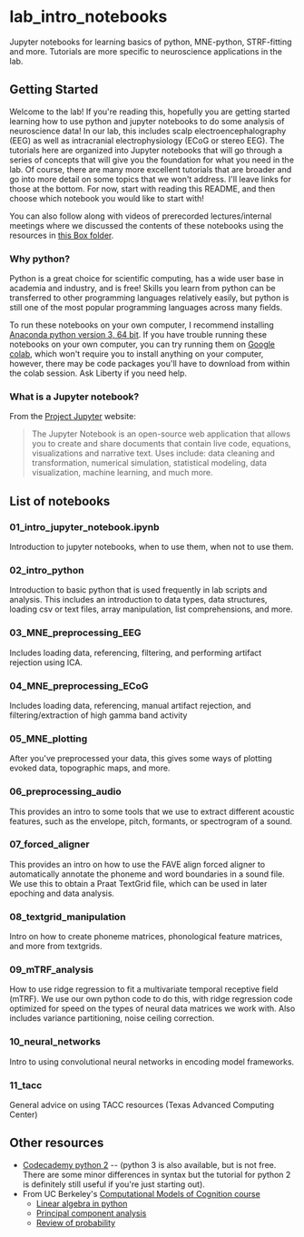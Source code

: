 # lab_intro_notebooks
Jupyter notebooks for learning basics of python, MNE-python, STRF-fitting and more. Tutorials are more specific to neuroscience applications in the lab.

## Getting Started
Welcome to the lab! If you're reading this, hopefully you are getting started learning how to use python and jupyter notebooks to do some analysis of neuroscience data! In our lab, this includes scalp electroencephalography (EEG) as well as intracranial electrophysiology (ECoG or stereo EEG). The tutorials here are organized into Jupyter notebooks that will go through a series of concepts that will give you the foundation for what you need in the lab. Of course, there are many more excellent tutorials that are broader and go into more detail on some topics that we won't address. I'll leave links for those at the bottom. For now, start with reading this README, and then choose which notebook you would like to start with!

You can also follow along with videos of prerecorded lectures/internal meetings where we discussed the contents of these notebooks using the resources in [this Box folder](https://utexas.box.com/s/fjeuwid7dlqbw6gjvozcdkpinskjwd2d).

### Why python?
Python is a great choice for scientific computing, has a wide user base in academia and industry, and is free! Skills you learn from python can be transferred to other programming languages relatively easily, but python is still one of the most popular programming languages across many fields.

To run these notebooks on your own computer, I recommend installing [Anaconda python version 3, 64 bit](https://www.anaconda.com/products/individual#Downloads). If you have trouble running these notebooks on your own computer, you can try running them on [Google colab](https://colab.research.google.com/), which won't require you to install anything on your computer, however, there may be code packages you'll have to download from within the colab session. Ask Liberty if you need help.

### What is a Jupyter notebook?
From the [Project Jupyter](https://jupyter.org) website: 
> The Jupyter Notebook is an open-source web application that allows you to create and share documents that contain live code, equations, visualizations and narrative text. Uses include: data cleaning and transformation, numerical simulation, statistical modeling, data visualization, machine learning, and much more.

## List of notebooks
### 01_intro_jupyter_notebook.ipynb
Introduction to jupyter notebooks, when to use them, when not to use them.

### 02_intro_python
Introduction to basic python that is used frequently in lab scripts and analysis. This includes an introduction to data types, data structures, loading csv or text files, array manipulation, list comprehensions, and more.

### 03_MNE_preprocessing_EEG
Includes loading data, referencing, filtering, and performing artifact rejection using ICA.

### 04_MNE_preprocessing_ECoG
Includes loading data, referencing, manual artifact rejection, and filtering/extraction of high gamma band activity

### 05_MNE_plotting
After you've preprocessed your data, this gives some ways of plotting evoked data, topographic maps, and more.

### 06_preprocessing_audio
This provides an intro to some tools that we use to extract different acoustic features, such as the envelope, pitch, formants, or spectrogram of a sound.

### 07_forced_aligner
This provides an intro on how to use the FAVE align forced aligner to automatically annotate the phoneme and word boundaries in a sound file. We use this to obtain a Praat TextGrid file, which can be used in later epoching and data analysis.

### 08_textgrid_manipulation
Intro on how to create phoneme matrices, phonological feature matrices, and more from textgrids.

### 09_mTRF_analysis
How to use ridge regression to fit a multivariate temporal receptive field (mTRF). We use our own python code to do this, with ridge regression code optimized for speed on the types of neural data matrices we work with. Also includes variance partitioning, noise ceiling correction.

### 10_neural_networks
Intro to using convolutional neural networks in encoding model frameworks.

### 11_tacc
General advice on using TACC resources (Texas Advanced Computing Center)

## Other resources
* [Codecademy python 2](https://www.codecademy.com/learn/learn-python) -- (python 3 is also available, but is not free. There are some minor differences in syntax but the tutorial for python 2 is definitely still useful if you're just starting out).
* From UC Berkeley's [Computational Models of Cognition course](https://github.com/compmodels)
  * [Linear algebra in python](https://github.com/compmodels/problem-sets/blob/master/linear_algebra_review/Linear%20Algebra%20in%20Python.ipynb)
  * [Principal component analysis](https://github.com/compmodels/problem-sets/blob/master/pca_demo/PCA%20Demo.ipynb)
  * [Review of probability](https://github.com/compmodels/problem-sets/tree/master/probability_review)
